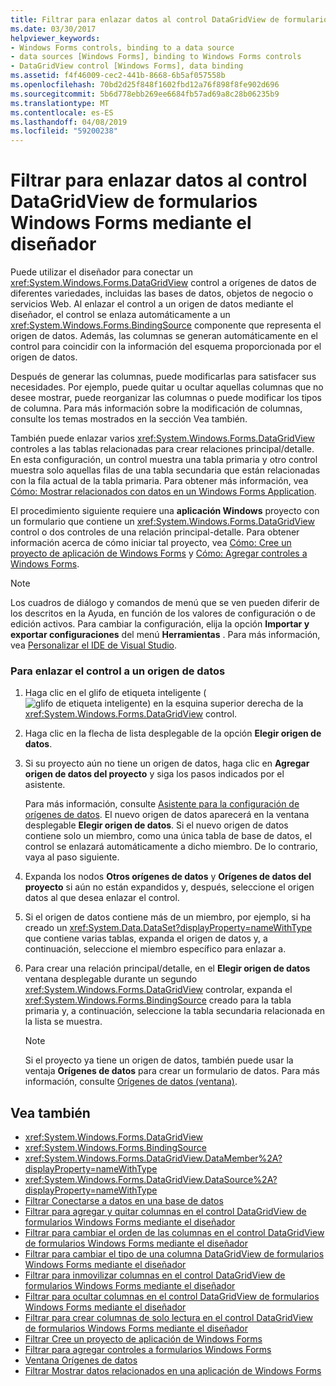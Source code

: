 ```yaml
---
title: Filtrar para enlazar datos al control DataGridView de formularios Windows Forms mediante el diseñador
ms.date: 03/30/2017
helpviewer_keywords:
- Windows Forms controls, binding to a data source
- data sources [Windows Forms], binding to Windows Forms controls
- DataGridView control [Windows Forms], data binding
ms.assetid: f4f46009-cec2-441b-8668-6b5af057558b
ms.openlocfilehash: 70bd2d25f848f1602fbd12a76f898f8fe902d696
ms.sourcegitcommit: 5b6d778ebb269ee6684fb57ad69a8c28b06235b9
ms.translationtype: MT
ms.contentlocale: es-ES
ms.lasthandoff: 04/08/2019
ms.locfileid: "59200238"
---
```

# <a name="how-to-bind-data-to-the-windows-forms-datagridview-control-using-the-designer"></a>Filtrar para enlazar datos al control DataGridView de formularios Windows Forms mediante el diseñador
Puede utilizar el diseñador para conectar un <xref:System.Windows.Forms.DataGridView> control a orígenes de datos de diferentes variedades, incluidas las bases de datos, objetos de negocio o servicios Web. Al enlazar el control a un origen de datos mediante el diseñador, el control se enlaza automáticamente a un <xref:System.Windows.Forms.BindingSource> componente que representa el origen de datos. Además, las columnas se generan automáticamente en el control para coincidir con la información del esquema proporcionada por el origen de datos.  
  
 Después de generar las columnas, puede modificarlas para satisfacer sus necesidades. Por ejemplo, puede quitar u ocultar aquellas columnas que no desee mostrar, puede reorganizar las columnas o puede modificar los tipos de columna. Para más información sobre la modificación de columnas, consulte los temas mostrados en la sección Vea también.  
  
 También puede enlazar varios <xref:System.Windows.Forms.DataGridView> controles a las tablas relacionadas para crear relaciones principal/detalle. En esta configuración, un control muestra una tabla primaria y otro control muestra solo aquellas filas de una tabla secundaria que están relacionadas con la fila actual de la tabla primaria. Para obtener más información, vea [Cómo: Mostrar relacionados con datos en un Windows Forms Application](https://docs.microsoft.com/previous-versions/visualstudio/visual-studio-2013/57tx3hhe(v=vs.120)).  
  
 El procedimiento siguiente requiere una **aplicación Windows** proyecto con un formulario que contiene un <xref:System.Windows.Forms.DataGridView> control o dos controles de una relación principal-detalle. Para obtener información acerca de cómo iniciar tal proyecto, vea [Cómo: Cree un proyecto de aplicación de Windows Forms](/visualstudio/ide/step-1-create-a-windows-forms-application-project) y [Cómo: Agregar controles a Windows Forms](how-to-add-controls-to-windows-forms.md).  
  
> [!NOTE]
>  Los cuadros de diálogo y comandos de menú que se ven pueden diferir de los descritos en la Ayuda, en función de los valores de configuración o de edición activos. Para cambiar la configuración, elija la opción **Importar y exportar configuraciones** del menú **Herramientas** . Para más información, vea [Personalizar el IDE de Visual Studio](/visualstudio/ide/personalizing-the-visual-studio-ide).  
  
### <a name="to-bind-the-control-to-a-data-source"></a>Para enlazar el control a un origen de datos  
  
1.  Haga clic en el glifo de etiqueta inteligente (![glifo de etiqueta inteligente](./media/vs-winformsmttagglyph.gif "VS_WinFormSmtTagGlyph")) en la esquina superior derecha de la <xref:System.Windows.Forms.DataGridView> control.  
  
2.  Haga clic en la flecha de lista desplegable de la opción **Elegir origen de datos**.  
  
3.  Si su proyecto aún no tiene un origen de datos, haga clic en **Agregar origen de datos del proyecto** y siga los pasos indicados por el asistente.  
  
     Para más información, consulte [Asistente para la configuración de orígenes de datos](https://docs.microsoft.com/previous-versions/visualstudio/visual-studio-2013/w4dd7z6t(v=vs.120)). El nuevo origen de datos aparecerá en la ventana desplegable **Elegir origen de datos**. Si el nuevo origen de datos contiene solo un miembro, como una única tabla de base de datos, el control se enlazará automáticamente a dicho miembro. De lo contrario, vaya al paso siguiente.  
  
4.  Expanda los nodos **Otros orígenes de datos** y **Orígenes de datos del proyecto** si aún no están expandidos y, después, seleccione el origen datos al que desea enlazar el control.  
  
5.  Si el origen de datos contiene más de un miembro, por ejemplo, si ha creado un <xref:System.Data.DataSet?displayProperty=nameWithType> que contiene varias tablas, expanda el origen de datos y, a continuación, seleccione el miembro específico para enlazar a.  
  
6.  Para crear una relación principal/detalle, en el **Elegir origen de datos** ventana desplegable durante un segundo <xref:System.Windows.Forms.DataGridView> controlar, expanda el <xref:System.Windows.Forms.BindingSource> creado para la tabla primaria y, a continuación, seleccione la tabla secundaria relacionada en la lista se muestra.  
  
    > [!NOTE]
    >  Si el proyecto ya tiene un origen de datos, también puede usar la ventaja **Orígenes de datos** para crear un formulario de datos. Para más información, consulte [Orígenes de datos (ventana)](https://docs.microsoft.com/previous-versions/visualstudio/visual-studio-2013/6ckyxa83(v=vs.120)).  
  
## <a name="see-also"></a>Vea también

- <xref:System.Windows.Forms.DataGridView>
- <xref:System.Windows.Forms.BindingSource>
- <xref:System.Windows.Forms.DataGridView.DataMember%2A?displayProperty=nameWithType>
- <xref:System.Windows.Forms.DataGridView.DataSource%2A?displayProperty=nameWithType>
- [Filtrar Conectarse a datos en una base de datos](https://docs.microsoft.com/previous-versions/visualstudio/visual-studio-2013/fxk9yw1t(v=vs.120))
- [Filtrar para agregar y quitar columnas en el control DataGridView de formularios Windows Forms mediante el diseñador](add-and-remove-columns-in-the-datagrid-using-the-designer.md)
- [Filtrar para cambiar el orden de las columnas en el control DataGridView de formularios Windows Forms mediante el diseñador](change-the-order-of-columns-in-the-datagrid-using-the-designer.md)
- [Filtrar para cambiar el tipo de una columna DataGridView de formularios Windows Forms mediante el diseñador](change-the-type-of-a-wf-datagridview-column-using-the-designer.md)
- [Filtrar para inmovilizar columnas en el control DataGridView de formularios Windows Forms mediante el diseñador](freeze-columns-in-the-datagrid-using-the-designer.md)
- [Filtrar para ocultar columnas en el control DataGridView de formularios Windows Forms mediante el diseñador](hide-columns-in-the-datagrid-using-the-designer.md)
- [Filtrar para crear columnas de solo lectura en el control DataGridView de formularios Windows Forms mediante el diseñador](make-columns-read-only-in-the-datagrid-using-the-designer.md)
- [Filtrar Cree un proyecto de aplicación de Windows Forms](/visualstudio/ide/step-1-create-a-windows-forms-application-project)
- [Filtrar para agregar controles a formularios Windows Forms](how-to-add-controls-to-windows-forms.md)
- [Ventana Orígenes de datos](https://docs.microsoft.com/previous-versions/visualstudio/visual-studio-2013/6ckyxa83(v=vs.120))
- [Filtrar Mostrar datos relacionados en una aplicación de Windows Forms](https://docs.microsoft.com/previous-versions/visualstudio/visual-studio-2013/57tx3hhe(v=vs.120))

